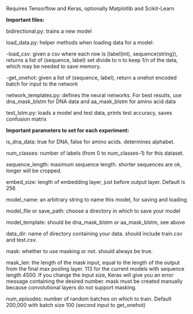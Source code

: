 Requires Tensorflow and Keras, optionally Matplotlib and Scikit-Learn

**Important files:**

bidirectional.py: trains a new model

load_data.py: helper methods when loading data for a model:

-load_csv: given a csv where each row is (label(int), sequence(string)), returns a list of (sequence, label)
  set divide to n to keep 1/n of the data, which may be needed to save memory.
      
-get_onehot: given a list of (sequence, label), return a onehot encoded batch for input to the network
    
network_templates.py: defines the neural networks. For best results, 
  use dna_mask_blstm for DNA data and aa_mask_blstm for amino acid data

test_lstm.py: loads a model and test data, prints test accuracy, saves confusion matrix



**Important parameters to set for each experiment:**

is_dna_data: true for DNA, false for amino acids. determines alphabet.

num_classes: number of labels (from 0 to num_classes-1) for this dataset.

sequence_length: maximum sequence length. shorter sequences are ok, longer will be cropped.

embed_size: length of embedding layer, just before output layer. Default is 256

model_name: an arbitrary string to name this model, for saving and loading

model_file or save_path: choose a directory in which to save your model

model_template: should be dna_mask_blstm or aa_mask_blstm, see above

data_dir: name of directory containing your data. should include train.csv and test.csv.

mask: whether to use masking or not. should always be true.

mask_len: the length of the mask input, equal to the length of the output from the final max pooling layer. 
  113 for the current models with sequence length 4500. If you change the input size, Keras will give you an error message containing the desired number.
  mask must be created manually because convolutional layers do not support masking.
  
num_episodes: number of random batches on which to train. Default 200,000 with batch size 100 (second input to get_onehot)
